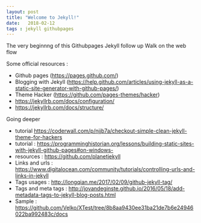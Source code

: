 ```yaml
---
layout: post
title: "Welcome to Jekyll!"
date:   2018-02-12
tags : jekyll githubpages
---
```


The very beginnng of this Githubpages Jekyll follow up Walk on the web flow

Some official resources :
* Github pages (https://pages.github.com/)
* Blogging with Jekyll (https://help.github.com/articles/using-jekyll-as-a-static-site-generator-with-github-pages/)
* Theme Hacker (https://github.com/pages-themes/hacker)
* https://jekyllrb.com/docs/configuration/
* https://jekyllrb.com/docs/structure/

Going deeper
* tutorial https://coderwall.com/p/njjb7a/checkout-simple-clean-jekyll-theme-for-hackers
* tutorial : https://programminghistorian.org/lessons/building-static-sites-with-jekyll-github-pages#on-windows-
* resources : https://github.com/planetjekyll
* Links and urls : https://www.digitalocean.com/community/tutorials/controlling-urls-and-links-in-jekyll
* Tags usages : http://longqian.me/2017/02/09/github-jekyll-tag/
* Tags and meta tags : http://jovandeginste.github.io/2016/05/18/add-metadata-tags-to-jekyll-blog-posts.html
* Sample : https://github.com/Velko/XTest/tree/8b8aa9430ee31ba21de7b6e24946022ba992483c/docs

